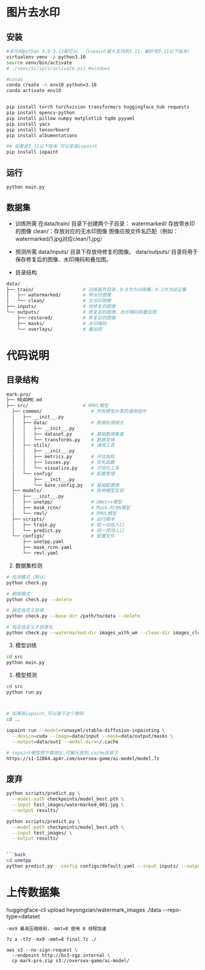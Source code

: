 # 图片去水印

## 安装
```bash
#本代码python 3.9-3.13都可以, （iopaint最大支持到3.11，最好用3.11以下版本）
virtualenv venv -p python3.10
source venv/bin/activate
# ./venv/Scripts/activate.ps1 #windows

#conda
conda create -n env10 python=3.10
conda activate env10


pip install torch torchvision transformers huggingface_hub requests
pip install opencv-python
pip install pillow numpy matplotlib tqdm pyyaml 
pip install yacs
pip install tensorboard
pip install albumentations

## 如果是3.11以下版本 可以安装iopaint
pip install iopaint
```

## 运行
```bash
python main.py
```

## 数据集

- 训练所需
在data/train/ 目录下创建两个子目录：
  watermarked/  存放带水印的图像
  clean/：存放对应的无水印图像
  图像应按文件名匹配（例如：watermarked/1.jpg对应clean/1.jpg）

- 预测所需
  data/inputs/   目录下存放待修复的图像。
  data/outputs/ 目录将用于保存修复后的图像、水印掩码和叠加图。

- 目录结构
```bash
data/
├── train/                  # 训练图片目录，0.8作为训练集，0.2作为验证集
│   ├── watermarked/        # 带水印图像
│   └── clean/              # 无水印图像
├── inputs/                 # 待修复的图像
└── outputs/                # 修复后的图像、水印掩码和叠加图
    ├── restored/           # 修复后的图像  
    ├── masks/              # 水印掩码
    └── overlays/           # 叠加图
```

# 代码说明

## 目录结构

```bash
mark-pro/
├── README.md
├── src/                    # RMVL模型
  ├── common/                  # 所有模型共享的通用组件
  │   ├── __init__.py
  │   ├── data/                # 数据处理相关
  │   │   ├── __init__.py
  │   │   ├── dataset.py       # 基础数据集类
  │   │   └── transforms.py    # 数据变换
  │   ├── utils/               # 通用工具
  │   │   ├── __init__.py
  │   │   ├── metrics.py       # 评估指标
  │   │   ├── losses.py        # 损失函数
  │   │   └── visualize.py     # 可视化工具
  │   └── config/              # 配置管理
  │       ├── __init__.py
  │       └── base_config.py   # 基础配置类
  ├── models/                  # 各种模型实现
  │   ├── __init__.py
  │   ├── unetpp/              # UNet++模型
  │   ├── mask_rcnn/           # Mask-RCNN模型
  │   └── rmvl/                # RMVL模型
  ├── scripts/                 # 运行脚本
  │   ├── train.py             # 统一训练入口
  │   └── predict.py           # 统一预测入口
  └── configs/                 # 配置文件
      ├── unetpp.yaml
      ├── mask_rcnn.yaml
      └── rmvl.yaml
``` 

2. 数据集检测 
```bash
# 检测模式（默认）
python check.py

# 删除模式
python check.py --delete

# 指定自定义目录
python check.py --base-dir /path/to/data --delete

# 指定自定义子目录名
python check.py --watermarked-dir images_with_wm --clean-dir images_clean
```


3. 模型训练
```bash
cd src
python main.py
```

1. 模型预测
```bash
cd src
python run.py



# 如果有iopaint,可以基于这个擦除
cd ..

iopaint run --model=runwayml/stable-diffusion-inpainting \
  --device=cuda --image=data/input --mask=data/output/masks \
  --output=data/out1 --model-dir=~/.cache

# iopaint模型预下载地址,可解压放到.cache目录下
https://s1-12864.ap4r.com/oversea-game/ai-model/model.7z
```





## 废弃
```bash
python scripts/predict.py \
  --model-path checkpoints/model_best.pth \
  --input test_images/watermarked_001.jpg \
  --output results/

python scripts/predict.py \
  --model-path checkpoints/model_best.pth \
  --input test_images/ \
  --output results/


```bash
cd unetpp
python predict.py --config configs/default.yaml --input inputs/ --output results/
```





# 上传数据集

huggingface-cli upload heyongxian/watermark_images ./data --repo-type=dataset


```
-mx9 最高压缩级别，-mmt=8 使用 8 线程加速

7z a -t7z -mx9 -mmt=8 final.7z ./

aws s3 --no-sign-request \
  --endpoint http://bs3-sgp.internal \
  cp mark-pro.zip s3://oversea-game/ai-model/
```